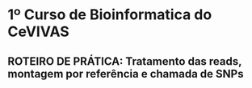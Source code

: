 # 1º Curso de Bioinformatica do CeVIVAS
## ROTEIRO DE PRÁTICA: Tratamento das reads, montagem por referência e chamada de SNPs

